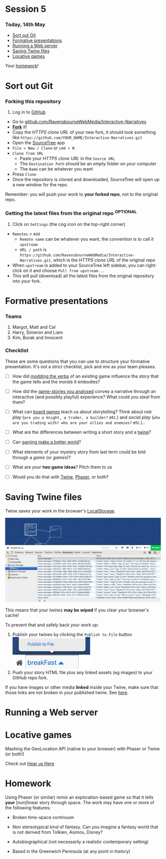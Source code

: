 # Session 5

### Today, 14th May 

* [Sort out Git](#sort-out-git)
* [Formative presentations](#formative-presentations)
* [Running a Web server](#running-a-web-server)
* [Saving Twine files](#saving-twine-files)
* [Locative games](#locative-games)

Your [homework](#homework)!




# Sort out Git

### Forking this repository 

1. Log in to [GitHub](https://github.com)
* Go to [github.com/RavensbourneWebMedia/Interactive-Narratives](https://github.com/RavensbourneWebMedia/Interactive-Narratives)
* [**Fork**](https://github.com/RavensbourneWebMedia/Interactive-Narratives#fork-destination-box) it!
* Copy the *HTTPS clone URL* of your new fork, it should look something like `https://github.com/YOUR_NAME/Interactive-Narratives.git`
* Open the [SourceTree](http://www.sourcetreeapp.com/) app
* `File > New / Clone` or `cmd + N`
* `Clone from URL`
	* Paste your *HTTPS clone URL* in the `Source URL`
	* The `Destination Path` should be an *empty* folder on your computer
	* The `Name` can be whatever you want
*	Press `Clone`
*	Once the repository is cloned and downloaded, SourceTree will open up a new window for the repo.

Remember: you will push your work to **your forked repo**, not to the original repo.

### Getting the latest files from the original repo <sup>OPTIONAL</sup> 

1.	Click on `Settings` (the cog icon on the top-right corner)
* `Remotes` > `Add`
	* `Remote name` can be whatever you want, the convention is to call it `upstream`
	* `URL / path` is `https://github.com/RavensbourneWebMedia/Interactive-Narratives.git`, which is the *HTTPS clone URL* of the original repo
* When `upstream` is added to your SourceTree left sidebar, you can right-click on it and choose `Pull from upstream...`
* This will pull (download) all the latest files from the original repository into your fork.




# Formative presentations

### Teams

1. Margot, Matt and Cal
2. Harry, Simeron and Liam 
3. Kim, Burak and Innocent

### Checklist

These are some questions that you can use to structure your formative presentation. It's not a strict checklist, pick and mix as your team pleases.

* [ ] How did [modding the verbs](session-01.md#hacking-games-with-verbs) of an existing game influence the *story* that the game tells and the *morals* it embodies?
* [ ] How did the [game-stories you analysed](session-01.md#assignment) convey a narrative through an interactive (and possibly playful) experience? What could you *steal* from them?
* [ ] What can [board games](session-02.md#board-games) teach us about storytelling? Think about *role play* (`are you a knight, a trader, a builder?` etc.) and *social play* (`who are you trading with? who are your allies and enemies?` etc.).. 
* [ ] What are the differences between writing a short story and a [twine](session-02.md#twine)?
* [ ] Can [gaming make a better world](http://www.ted.com/talks/jane_mcgonigal_gaming_can_make_a_better_world?language=en#t-464468)?
* [ ] What elements of your mystery story from last term could be told through a *game* (or *games*)?
* [ ] What are your **two game ideas**? Pitch them to us
* [ ] Would you do that with [Twine](session-02.md#twine), [Phaser](session-03.md#phaser), or both?






	 		


# Saving Twine files

Twine saves your work in the browser's [LocalStorage](http://diveintohtml5.info/storage.html).

![](assets/twine-local-storage.png)

This means that your *twines* **may be wiped** if you clear your browser's cache! 

To prevent that and safely back your work up:

1. Publish your twines by clicking the `Publish to File` button
	![](assets/twine-publish.jpg)
2. Push your story HTML file plus any linked assets (eg images) to your GitHub repo fork.


If you have images or other media **linked** inside your Twine, make sure that those links are not broken in your published twine. See [here](session-02.md#images).



# Running a Web server





# Locative games

Mashing the GeoLocation API (native to your browser) with Phaser or Twine (or both!) 

Check out [Hear us Here](http://www.hearushereapp.com)


# Homework

Using Phaser (or similar) *remix* an exploration-based game so that it tells **your** [non]linear story through space. The work may have one or more of the following features:

* Broken time-space continuum

* Non stereotypical kind of fantasy. Can you imagine a fantasy world that is not derived from Tolkien, Asimov, Disney?

* Autobiographical (not necessarily a realistic contemporary setting)

* Based in the Greenwich Peninsula (at any point in history)





